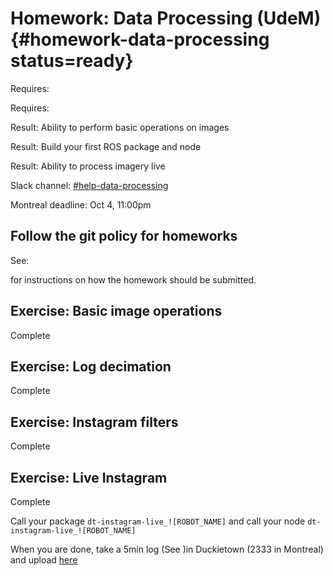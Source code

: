 # Homework: Data Processing (UdeM) {#homework-data-processing status=ready}

<div class='requirements' markdown='1'>

Requires: [](#checkoff_take_a_log)

Requires: [](#introduction_to_ros)

Result: Ability to perform basic operations on images

Result: Build your first ROS package and node

Result: Ability to process imagery live


</div>

Slack channel: [#help-data-processing](https://duckietown.slack.com/archives/C7ADTM7GF)

Montreal deadline: Oct 4, 11:00pm

## Follow the git policy for homeworks

See: [](#git-policy-homeworks)

for instructions on how the homework should be submitted.


## Exercise: Basic image operations

Complete [](#exercise-specifications)

## Exercise: Log decimation

Complete [](#exercise-bag-in-out)

## Exercise: Instagram filters

Complete [](#exercise-instagram)

## Exercise: Live Instagram

Complete [](#exercise-instagram-live)

Call your package `dt-instagram-live_![ROBOT_NAME]` and call your node `dt-instagram-live_![ROBOT_NAME]`

When you are done, take a 5min log (See [](#take-a-log))in Duckietown (2333 in Montreal) and upload [here](https://www.dropbox.com/request/0bESmFHuGHGNVBnce3XI)
